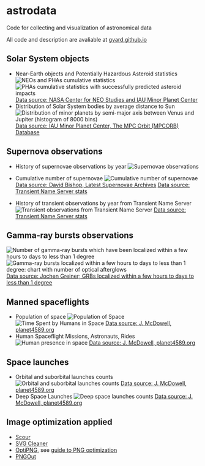 # astrodata
Code for collecting and visualization of astronomical data

All code and description are avaliable at [gvard.github.io](https://gvard.github.io/)

## Solar System objects
* Near-Earth objects and Potentially Hazardous Asteroid statistics
![NEOs and PHAs cumulative statistics](./plots/solarsystem/neo_pha_graph-2002.svg)
![PHAs cumulative statistics with successfully predicted asteroid impacts](./plots/solarsystem/pha_graph_predicted_impacts-2002.svg)
[Data source: NASA Center for NEO Studies and IAU Minor Planet Center](https://cneos.jpl.nasa.gov/stats/)
* Distribution of Solar System bodies by average distance to Sun
![Distribution of minor planets by semi-major axis between Venus and Jupiter (histogram of 8000 bins)](./plots/solarsystem/asteroids-hist-a0.7-5.4.png)
[Data source: IAU Minor Planet Center, The MPC Orbit (MPCORB) Database](https://minorplanetcenter.net/iau/MPCORB.html)

## Supernova observations
* History of supernovae observations by year
![Supernovae observations](./plots/stars/sne_stats_bar_chart.svg)
* Cumulative number of supernovae
![Cumulative number of supernovae](./plots/stars/sne_transients_total_number_log_plot.svg)
[Data source: David Bishop, Latest Supernovae Archives](https://www.rochesterastronomy.org/snimages/archives.html)
[Data source: Transient Name Server stats](https://www.wis-tns.org/stats-maps)

* History of transient observations by year from Transient Name Server
![Transient observations from Transient Name Server](./plots/stars/transient_stats_bar_chart.svg)
[Data source: Transient Name Server stats](https://www.wis-tns.org/stats-maps)

## Gamma-ray bursts observations
![Number of gamma-ray bursts which have been localized within a few hours to days to less than 1 degree](./plots/stars/grbs_total_number_plot.png)
![Gamma-ray bursts localized within a few hours to days to less than 1 degree: chart with number of optical afterglows](./plots/stars/grbs_stats_bar_chart.svg)
[Data source: Jochen Greiner; GRBs localized within a few hours to days to less than 1 degree](https://www.mpe.mpg.de/~jcg/grbgen.html)

## Manned spaceflights
* Population of space
![Population of Space](./plots/manned/spacepop-steps.svg)
![Time Spent by Humans in Space](./plots/manned/spacepop-spent-step-filled.svg)
[Data source: J. McDowell, planet4589.org](https://planet4589.org/space/astro/web/pop.html)
* Human Spaceflight Missions, Astronauts, Rides
![Human presence in space](./plots/manned/mannedflights-astronauts-rides-evas.svg)
[Data source: J. McDowell, planet4589.org](https://planet4589.org/space/astro/web/)

## Space launches
* Orbital and suborbital launches counts
![Orbital and suborbital launches counts](./plots/launches/launches-orb-suborb-100km.png)
[Data source: J. McDowell, planet4589.org](https://planet4589.org/space/gcat/web/launch/)
* Deep Space Launches
![Deep space launches counts](./plots/launches/launches-orb-deep.svg)
[Data source: J. McDowell, planet4589.org](https://planet4589.org/space/gcat/web/cat/)

## Image optimization applied
* [Scour](https://github.com/scour-project/scour)
* [SVG Cleaner](https://github.com/RazrFalcon/svgcleaner)
* [OptiPNG](https://optipng.sourceforge.net/), see [guide to PNG optimization](https://optipng.sourceforge.net/pngtech/optipng.html)
* [PNGOut](http://advsys.net/ken/utils.htm)
